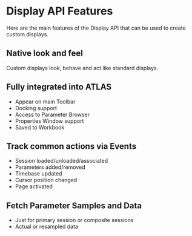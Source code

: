 # Display API Features

Here are the main features of the Display API that can be used to create custom displays.

## Native look and feel
Custom displays look, behave and act like standard displays.

## Fully integrated into ATLAS 
- Appear on main Toolbar
- Docking support
- Access to Parameter Browser
- Properties Window support
- Saved to Workbook

## Track common actions via Events
- Session loaded/unloaded/associated
- Parameters added/removed
- Timebase updated
- Cursor position changed
- Page activated

## Fetch Parameter Samples and Data
- Just for primary session or composite sessions
- Actual or resampled data